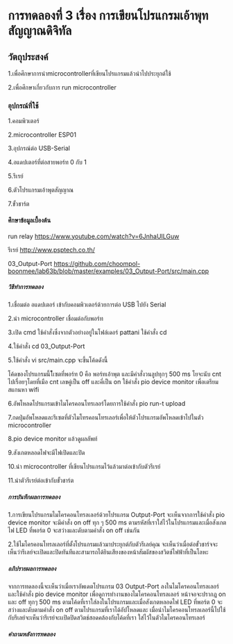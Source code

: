 # การทดลองที่ 3 เรื่อง การเขียนโปรแกรมเอ้าพุทสัญญาณดิจิทัล

## วัตถุประสงค์
1.เพื่อศึกษาการนำmicrocontrollerที่เขียนโปรแกรมแล้วนำไปประยุกต์ใช้

2.เพื่อศึกษาเกี่ยวกับการ run microcontroller

### อุปกรณ์ที่ใช้
1.คอมพิวเตอร์

2.microcontroller ESP01

3.อุปกรณ์ต่อ USB-Serial

4.อแดปเตอร์ที่ต่อสายพอร์ท 0 กับ 1

5.รีเรย์

6.ตัวโปรแกรมเอ้าพุตสัญญาณ

7.ขั้วชาร์ต
#### ศึกษาข้อมูลเบื้องต้น
run relay https://www.youtube.com/watch?v=6JnhaUILGuw

รีเรย์ http://www.psptech.co.th/

03_Output-Port https://github.com/choompol-boonmee/lab63b/blob/master/examples/03_Output-Port/src/main.cpp


##### วิธีทำการทดลอง
1.เชื่อมต่อ อแดปเตอร์ เข้ากับคอมพิวเตอร์ด้วยการต่อ  USB ไปยัง Serial

2.นำ microcontroller เชื่อมต่อกับพอร์ท

3.เปิด cmd ใช้คำสั่งซึ่งจากตัวอย่างอยู่ในโฟล์เดอร์ pattani ใช้คำสั่ง cd

4.ใช้คำสั่ง cd 03_Output-Port

5.ใช้คำสั่ง vi src/main.cpp จะขึ้นโค้ดดังนี้


โค้ดของโปรแกรมนี้ไ้้เซตที่พอร์ท 0 คือ พอร์ทเอ้าพุต และมีคำสั่งวนลูปทุกๆ 500 ms โยจะนับ cnt ไปเรื่อยๆโดยที่เมือ cnt เลขคู่เป็น off และคี่เป็น on
ใช้คำสั่ง pio device monitor เพื่อเตรียมสแกนหา wifi

6.อัพโหลดโปรแกรมเข้าไมโครคอนโทรเลอร์โดยการใช้คำสั่ง pio run-t upload

7.กดปุ่มอัพโหลดและรีเซตที่ตัวไมโทรคอนโทรเลอร์เพื่อให้ตัวโปรแกรมอัพโหลดเข้าไปในตัว microcontroller

8.pio device monitor แล้วดูผลลัพท์

9.สังเกตหลอดไฟจะมีไฟเปิดและปิด

10.นำ microcontroller ที่เขียนโปรแกรมไว้แล้วมาต่อเข้ากับตัวรีเรย์

11.นำตัวรีเรย์ต่อเข้ากับขั้วชาร์ต

##### การบันทึกผลการทดลอง
1.การเขียนโปรแกรมไมโครคอนโทรลเลอร์ด้วยโปรแกรม Output-Port 
จะเห็นจากการใช้คำสั่ง pio device monitor จะมีคำสั่ง on off ทุก ๆ 500 ms 
ตามรหัสที่เราใส่ไว้ในโปรแกรมและเมื่อสังเกตไฟ LED ที่พอร์ต 0 จะสว่างและดับตามคำสั่ง on off เช่นกัน 
 
2.ใช้ไมโครคอนโทรลเลอร์ที่ตั้งโปรแกรมแล้วมาประยุกต์กับตัวรีเลย์คุณ จะเห็นว่าเมื่อต่อขั้วชาร์จจะเห็นว่ารีเลย์จะเปิดและปิดทันทีและสามารถได้ยินเสียงของหน้าสัมผัสของสวิตช์ไฟฟ้าที่เป็นโลหะ

##### อภิปรายผลการทดลอง
จากการทดลองนี้จะเห็นว่าเมื่อเราอัพเดตโปรแกรม 03 Output-Port ลงในไมโครคอนโทรลเลอร์และใช้คำสั่ง pio device monitor เพื่อดูการทำงานของไมโครคอนโทรลเลอร์ หน้าจอจะปรากฎ on และ off
ทุกๆ 500 ms ตามโค้ดที่เราใส่ลงในโปรแกรมและเมื่อสังเกตหลอดไฟ LED ที่พอร์ต 0 จะสว่างและดับตามคำสั่ง on off ตามโปรแกรมที่เราได้อัปโหลดและ
เมื่อนำไมโครคอนโทรลเลอร์นี้ไปใช้กับรีเลย์จะเห็นว่ารีเรย์จะเเปิดปิดสวิตช์สอดคล้องกับโค้ดที่เรา
ใส่ไว้ในตัวไมโครคอนโทรเลอร์

##### คำถามหลังการทดลอง
